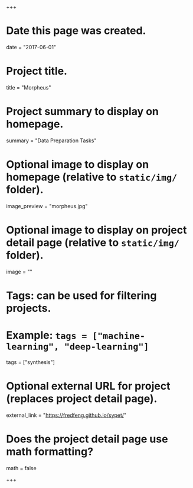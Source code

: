 +++
# Date this page was created.
date = "2017-06-01"

# Project title.
title = "Morpheus"

# Project summary to display on homepage.
summary = "Data Preparation Tasks"

# Optional image to display on homepage (relative to `static/img/` folder).
image_preview = "morpheus.jpg"

# Optional image to display on project detail page (relative to `static/img/` folder).
image = ""

# Tags: can be used for filtering projects.
# Example: `tags = ["machine-learning", "deep-learning"]`
tags = ["synthesis"]

# Optional external URL for project (replaces project detail page).
external_link = "https://fredfeng.github.io/sypet/"

# Does the project detail page use math formatting?
math = false

+++
